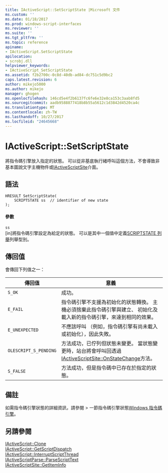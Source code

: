 ```yaml
---
title: IActiveScript::SetScriptState |Microsoft 文件
ms.custom: ''
ms.date: 01/18/2017
ms.prod: windows-script-interfaces
ms.reviewer: ''
ms.suite: ''
ms.tgt_pltfrm: ''
ms.topic: reference
apiname:
- IActiveScript.SetScriptState
apilocation:
- scrobj.dll
helpviewer_keywords:
- IActiveScript_SetScriptState
ms.assetid: f2b2700c-0c8d-40db-ad84-dc751c5d9bc2
caps.latest.revision: 6
author: mikejo5000
ms.author: mikejo
manager: ghogen
ms.openlocfilehash: 146cd5e4f2b6137fc6fe6e32e8ca153c3aab8fd5
ms.sourcegitcommit: aadb9588877418b8b55a5612c1d3842d4520ca4c
ms.translationtype: MT
ms.contentlocale: zh-TW
ms.lasthandoff: 10/27/2017
ms.locfileid: "24645668"
---
```

# <a name="iactivescriptsetscriptstate"></a>IActiveScript::SetScriptState
將指令碼引擎放入指定的狀態。 可以從非基底執行緒呼叫這個方法，不會導致非基本圖說文字主機物件或[IActiveScriptSite](../../winscript/reference/iactivescriptsite.md)介面。  
  
## <a name="syntax"></a>語法  
  
```  
HRESULT SetScriptState(  
    SCRIPTSTATE ss  // identifier of new state  
);  
```  
  
#### <a name="parameters"></a>參數  
 `ss`  
 [in]將指令碼引擎設定為給定的狀態。 可以是其中一個值中定義[SCRIPTSTATE 列舉](../../winscript/reference/scriptstate-enumeration.md)列舉型別。  
  
## <a name="return-value"></a>傳回值  
 會傳回下列值之一：  
  
|傳回值|意義|  
|------------------|-------------|  
|`S_OK`|成功。|  
|`E_FAIL`|指令碼引擎不支援為初始化的狀態轉換。 主機必須捨棄此指令碼引擎與建立、 初始化及載入新的指令碼引擎，來達到相同的效果。|  
|`E_UNEXPECTED`|不應該呼叫 （例如，指令碼引擎有尚未載入或初始化），因此失敗。|  
|`OLESCRIPT_S_PENDING`|方法成功，已佇列但狀態未變更。 當狀態變更時，站台將會呼叫回透過[IActiveScriptSite::OnStateChange](../../winscript/reference/iactivescriptsite-onstatechange.md)方法。|  
|`S_FALSE`|方法成功，但是指令碼中已存在於指定的狀態。|  
  
## <a name="remarks"></a>備註  
 如需指令碼引擎狀態的詳細資訊，請參閱 > 一節指令碼引擎狀態[Windows 指令碼引擎](../../winscript/windows-script-engines.md)。  
  
## <a name="see-also"></a>另請參閱  
 [IActiveScript::Clone](../../winscript/reference/iactivescript-clone.md)   
 [IActiveScript::GetScriptDispatch](../../winscript/reference/iactivescript-getscriptdispatch.md)   
 [IActiveScript::InterruptScriptThread](../../winscript/reference/iactivescript-interruptscriptthread.md)   
 [IActiveScriptParse::ParseScriptText](../../winscript/reference/iactivescriptparse-parsescripttext.md)   
 [IActiveScriptSite::GetItemInfo](../../winscript/reference/iactivescriptsite-getiteminfo.md)
